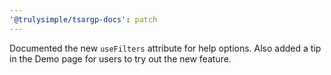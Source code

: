 ```yaml
---
'@trulysimple/tsargp-docs': patch
---
```


Documented the new `useFilters` attribute for help options. Also added a tip in the Demo page for users to try out the new feature.
